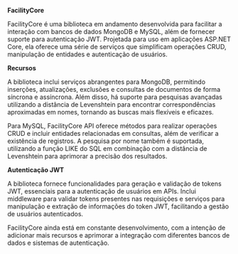 **FacilityCore**


FacilityCore é uma biblioteca em andamento desenvolvida para facilitar a interação com bancos de dados MongoDB e MySQL, além de fornecer suporte para autenticação JWT. Projetada para uso em aplicações ASP.NET Core, ela oferece uma série de serviços que simplificam operações CRUD, manipulação de entidades e autenticação de usuários.

**Recursos**


A biblioteca inclui serviços abrangentes para MongoDB, permitindo inserções, atualizações, exclusões e consultas de documentos de forma síncrona e assíncrona. Além disso, há suporte para pesquisas avançadas utilizando a distância de Levenshtein para encontrar correspondências aproximadas em nomes, tornando as buscas mais flexíveis e eficazes.


Para MySQL, FacilityCore API oferece métodos para realizar operações CRUD e incluir entidades relacionadas em consultas, além de verificar a existência de registros. A pesquisa por nome também é suportada, utilizando a função LIKE do SQL em combinação com a distância de Levenshtein para aprimorar a precisão dos resultados.

**Autenticação JWT**


A biblioteca fornece funcionalidades para geração e validação de tokens JWT, essenciais para a autenticação de usuários em APIs. Inclui middleware para validar tokens presentes nas requisições e serviços para manipulação e extração de informações do token JWT, facilitando a gestão de usuários autenticados.

FacilityCore ainda está em constante desenvolvimento, com a intenção de adicionar mais recursos e aprimorar a integração com diferentes bancos de dados e sistemas de autenticação.
